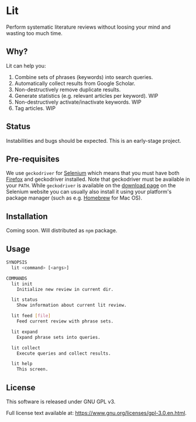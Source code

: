 # Lit

Perform systematic literature reviews without loosing your mind and wasting too much time.


## Why?

Lit can help you:
1. Combine sets of phrases (keywords) into search queries.
2. Automatically collect results from Google Scholar.
3. Non-destructively remove duplicate results.
4. Generate statistics (e.g. relevant articles per keyword). WIP
5. Non-destructively activate/inactivate keywords. WIP
6. Tag articles. WIP


## Status

Instabilities and bugs should be expected. This is an early-stage project.


## Pre-requisites

We use `geckodriver` for [Selenium](https://www.seleniumhq.org/) which means that you must have both [Firefox](https://www.mozilla.org/firefox/) and geckodriver installed. Note that geckodriver must be available in your `PATH`. While `geckodriver` is available on the [download page](https://www.seleniumhq.org/download/) on the Selenium website you can usually also install it using your platform's package manager (such as e.g. [Homebrew](https://brew.sh/) for Mac OS).


## Installation

Coming soon. Will distributed as `npm` package.


## Usage

```bash
SYNOPSIS
  lit <command> [<args>]

COMMANDS
  lit init
    Initialize new review in current dir.

  lit status
    Show information about current lit review.

  lit feed [file]
    Feed current review with phrase sets.

  lit expand
    Expand phrase sets into queries.

  lit collect
    Execute queries and collect results.

  lit help
    This screen.
```

## License

This software is released under GNU GPL v3.

Full license text available at: https://www.gnu.org/licenses/gpl-3.0.en.html.
